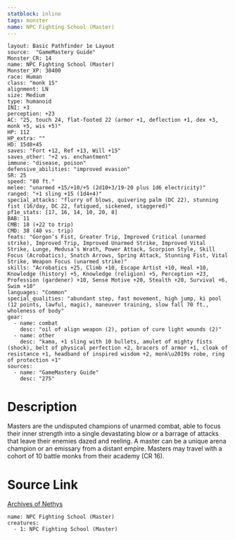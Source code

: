 ```yaml
---
statblock: inline
tags: monster
name: NPC Fighting School (Master)
---
```

```statblock
layout: Basic Pathfinder 1e Layout
source:  "GameMastery Guide"
Monster_CR: 14
name: NPC Fighting School (Master)
Monster_XP: 38400
race: Human
class: "monk 15"
alignment: LN
size: Medium
type: humanoid
INI: +3
perception: +23
AC: "25, touch 24, flat-footed 22 (armor +1, deflection +1, dex +3, monk +5, wis +5)"
HP: 112
HP_extra: ""
HD: 15d8+45
saves: "Fort +12, Ref +13, Will +15"
saves_other: "+2 vs. enchantment"
immune: "disease, poison"
defensive_abilities: "improved evasion"
SR: 25
speed: "80 ft."
melee: "unarmed +15/+10/+5 (2d10+3/19-20 plus 1d6 electricity)"
ranged: "+1 sling +15 (1d4+4)"
special_attacks: "flurry of blows, quivering palm (DC 22), stunning fist (16/day, DC 22, fatigued, sickened, staggered)"
pf1e_stats: [17, 16, 14, 10, 20, 8]
BAB: 11
CMB: 18 (+22 to trip)
CMD: 38 (40 vs. trip)
feats: "Gorgon’s Fist, Greater Trip, Improved Critical (unarmed strike), Improved Trip, Improved Unarmed Strike, Improved Vital Strike, Lunge, Medusa’s Wrath, Power Attack, Scorpion Style, Skill Focus (Acrobatics), Snatch Arrows, Spring Attack, Stunning Fist, Vital Strike, Weapon Focus (unarmed strike)"
skills: "Acrobatics +25, Climb +10, Escape Artist +10, Heal +10, Knowledge (history) +5, Knowledge (religion) +5, Perception +23, Profession (gardener) +10, Sense Motive +20, Stealth +20, Survival +6, Swim +10"
languages: "Common"
special_qualities: "abundant step, fast movement, high jump, ki pool (12 points, lawful, magic), maneuver training, slow fall 70 ft., wholeness of body"
gear:
  - name: combat
    desc: "oil of align weapon (2), potion of cure light wounds (2)"
  - name: other
    desc: "kama, +1 sling with 10 bullets, amulet of mighty fists (shock), belt of physical perfection +2, bracers of armor +1, cloak of resistance +1, headband of inspired wisdom +2, monk\u2019s robe, ring of protection +1"
sources:
  - name: "GameMastery Guide"
    desc: "275"
```
# Description
Masters are the undisputed champions of unarmed combat, able to focus their inner strength into a single devastating blow or a barrage of attacks that leave their enemies dazed and reeling. A master can be a unique arena champion or an emissary from a distant empire. Masters may travel with a cohort of 10 battle monks from their academy (CR 16).
# Source Link
[Archives of Nethys](https://aonprd.com/NPCDisplay.aspx?ItemName=Fighting%20School%20(Master))
```encounter-table
name: NPC Fighting School (Master)
creatures:
  - 1: NPC Fighting School (Master)
```

